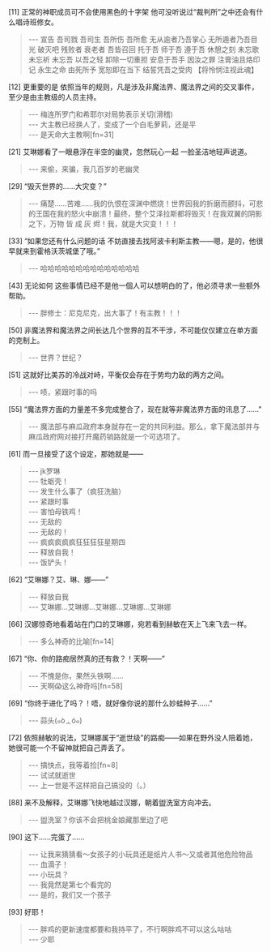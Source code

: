 
[11] 正常的神职成员可不会使用黑色的十字架 他可没听说过“裁判所”之中还会有什么唱诗班修女。
>--- 宣告
吾司戮 吾司生
吾所伤 吾所愈
无从逾者乃吾掌心
无所遁者乃吾目光
破灭吧
残败者 衰老者 吾皆召回
托于吾 师于吾 遵于吾
休憩之刻
未忘歌 未忘祈 未忘吾
以吾之轻 卸除一切重担
安息于吾手
因汝之罪 注膏油且烙印记
永生之命 由死所予
宽恕即在当下
结誓凭吾之受肉
【将怜悯注视此魂】<br>

[12] 更重要的是 依照当年的规则，凡是涉及非魔法界、魔法界之间的交叉事件，至少是由主教级的人员主持。
>--- 梅连所罗门和希耶尔对局势表示关切(滑稽)<br>
>--- 大主教已经换人了，变成了一个白毛萝莉，还是平<br>
>--- 是天命大主教啊[fn=31]<br>

[21] 艾琳娜看了一眼悬浮在半空的幽灵，忽然玩心一起 一脸圣洁地轻声说道。
>--- 来偷，来骗，我几百岁的老幽灵<br>

[29] “毁灭世界的……大灾变？”
>--- 痛楚……苦难……我的仇恨在深渊中燃烧！世界因我的折磨而颤抖，可悲的王国在我的怒火中崩溃！最终，整个艾泽拉斯都将毁灭！在我双翼的阴影之下，万物 皆 成 灰 烬！我，就是大灾变！！！<br>

[33] “如果您还有什么问题的话 不妨直接去找阿波卡利斯主教——嗯，是的，他很早就来到霍格沃茨城堡了哦。”
>--- 哈哈哈哈哈哈哈哈哈哈哈哈哈哈<br>

[43] 无论如何 这些事情已经不是他一個人可以想明白的了，他必须寻求一些额外帮助。
>--- 胖修士：尼克尼克，出大事了！有主教！！！<br>

[50] 非魔法界和魔法界之间长达几个世界的互不干涉，不可能仅仅建立在单方面的克制上。
>--- 世界？世纪？<br>

[51] 这就好比美苏的冷战对峙，平衡仅会存在于势均力敌的两方之间。
>--- 啧，紧跟时事的吗<br>

[55] “魔法界方面的力量差不多完成整合了，现在就等非魔法界方面的讯息了……”
>--- 魔法部与麻瓜政府本身就存在一定的共同利益。那么，拿下魔法部并与麻瓜政府网对接打开魔药销路就是一个可选项了。<br>

[61] 而一旦接受了这个设定，那她就是——
>--- jk罗琳<br>
>--- 牡蛎壳！<br>
>--- 发生什么事了（疯狂洗脑）<br>
>--- 紧跟时事<br>
>--- 害怕母铁鸡！<br>
>--- 无敌的<br>
>--- 无敌的！<br>
>--- 疯疯疯疯疯狂狂狂狂星期四<br>
>--- 释放自我！<br>
>--- 饭铲头！<br>

[62] “艾琳娜？艾、琳、娜——”
>--- 释放自我<br>
>--- 艾琳娜…艾琳娜…艾琳娜…艾琳娜…艾琳娜<br>

[66] 汉娜惊奇地看着站在门口的艾琳娜，宛若看到赫敏在天上飞来飞去一样。
>--- 多么神奇的比喻[fn=14]<br>

[67] “你、你的路痴居然真的还有救？！天啊——”
>--- 不愧是你，果然头铁啊……<br>
>--- 天啊😱这么神奇吗[fn=58]<br>

[69] “你终于进化了吗？！唔，就好像你说的那什么妙蛙种子……”
>--- 蒜头(๑òᆺó๑)<br>

[72] 依照赫敏的说法，艾琳娜属于“逝世级”的路痴——如果在野外没人陪着她，她很可能一个不留神就把自己弄丢了。
>--- 搞快点，我等着捡[fn=8]<br>
>--- 试试就逝世<br>
>--- 上一世是不这样把自己搞没的（。）<br>

[88] 来不及解释，艾琳娜飞快地越过汉娜，朝着盥洗室方向冲去。
>--- 盥洗室？你该不会把桃金娘藏那里边了吧<br>

[90] 这下……完蛋了……
>--- 让我来猜猜看～女孩子的小玩具还是纸片人书～又或者其他危险物品<br>
>--- 血滴子！<br>
>--- 小玩具？<br>
>--- 我竟然是第七个看完的<br>
>--- 是的，我们又一个孩子<br>

[93] 好耶！
>--- 胖鸡的更新速度都要和我持平了，不行啊胖鸡不可以这么咕咕<br>
>--- 少耶<br>
